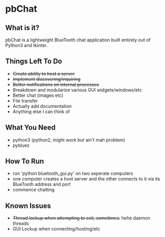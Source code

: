 # pbChat

## What is it?
pbChat is a lightweight BlueTooth chat application built entirely out of Python3 and tkinter. 

## Things Left To Do
* ~~Create ability to host a server~~
* ~~Implement discovering/inquiring~~
* ~~Better notifications on internal processes~~
* Breakdown and modularize various GUI widgets/windows/etc
* Better chat (images etc)
* File transfer
* Actually add documentation
* Anything else I can think of

## What You Need
* python3 (python2, might work but ain't mah problem)
* pybluez

## How To Run
* run 'python bluetooth_gui.py' on two seperate computers
* one computer creates a host server and the other connects to it via its BlueTooth address and port
* commence chatting

## Known Issues
* ~~Thread lockup when attempting to exit, sometimes.~~ hehe daemon threads
* GUI Lockup when connecting/hosting/etc
